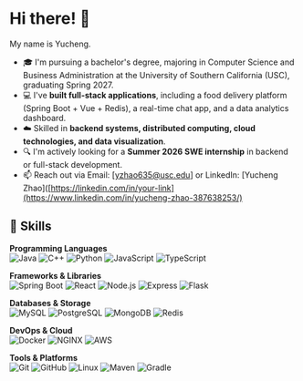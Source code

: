 # Hi there! 👋
My name is Yucheng.

- 🎓 I'm pursuing a bachelor's degree, majoring in Computer Science and Business Administration at the University of Southern California (USC), graduating Spring 2027.  
- 💻 I've **built full-stack applications**, including a food delivery platform (Spring Boot + Vue + Redis), a real-time chat app, and a data analytics dashboard.  
- ☁️ Skilled in **backend systems, distributed computing, cloud technologies, and data visualization**.  
- 🔍 I'm actively looking for a **Summer 2026 SWE internship** in backend or full-stack development.  
- 📫 Reach out via Email: [yzhao635@usc.edu] or LinkedIn: [Yucheng Zhao]([https://linkedin.com/in/your-link](https://www.linkedin.com/in/yucheng-zhao-387638253/)  

## 🔧 Skills

**Programming Languages**  
![Java](https://img.shields.io/badge/Java-007396?logo=java&logoColor=white&style=flat-square)
![C++](https://img.shields.io/badge/C++-00599C?logo=cplusplus&logoColor=white&style=flat-square)
![Python](https://img.shields.io/badge/Python-3776AB?logo=python&logoColor=white&style=flat-square)
![JavaScript](https://img.shields.io/badge/JavaScript-F7DF1E?logo=javascript&logoColor=black&style=flat-square)
![TypeScript](https://img.shields.io/badge/TypeScript-3178C6?logo=typescript&logoColor=white&style=flat-square)

**Frameworks & Libraries**  
![Spring Boot](https://img.shields.io/badge/Spring%20Boot-6DB33F?logo=springboot&logoColor=white&style=flat-square)
![React](https://img.shields.io/badge/React-61DAFB?logo=react&logoColor=black&style=flat-square)
![Node.js](https://img.shields.io/badge/Node.js-339933?logo=node.js&logoColor=white&style=flat-square)
![Express](https://img.shields.io/badge/Express-000000?logo=express&logoColor=white&style=flat-square)
![Flask](https://img.shields.io/badge/Flask-000000?logo=flask&logoColor=white&style=flat-square)

**Databases & Storage**  
![MySQL](https://img.shields.io/badge/MySQL-4479A1?logo=mysql&logoColor=white&style=flat-square)
![PostgreSQL](https://img.shields.io/badge/PostgreSQL-336791?logo=postgresql&logoColor=white&style=flat-square)
![MongoDB](https://img.shields.io/badge/MongoDB-47A248?logo=mongodb&logoColor=white&style=flat-square)
![Redis](https://img.shields.io/badge/Redis-DC382D?logo=redis&logoColor=white&style=flat-square)

**DevOps & Cloud**  
![Docker](https://img.shields.io/badge/Docker-2496ED?logo=docker&logoColor=white&style=flat-square)
![NGINX](https://img.shields.io/badge/NGINX-009639?logo=nginx&logoColor=white&style=flat-square)
![AWS](https://img.shields.io/badge/AWS-232F3E?logo=amazonaws&logoColor=white&style=flat-square)

**Tools & Platforms**  
![Git](https://img.shields.io/badge/Git-F05032?logo=git&logoColor=white&style=flat-square)
![GitHub](https://img.shields.io/badge/GitHub-181717?logo=github&logoColor=white&style=flat-square)
![Linux](https://img.shields.io/badge/Linux-FCC624?logo=linux&logoColor=black&style=flat-square)
![Maven](https://img.shields.io/badge/Maven-C71A36?logo=apachemaven&logoColor=white&style=flat-square)
![Gradle](https://img.shields.io/badge/Gradle-02303A?logo=gradle&logoColor=white&style=flat-square)

